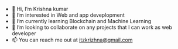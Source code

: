 - 👋 Hi, I’m Krishna kumar
- 👀 I’m interested in Web and app deveplopment
- 🌱 I’m currently learning Blockchain and Machine Learning
- 💞️ I’m looking to collaborate on any projects that I can work as web developer
- 📫 You can reach me out at itzkrizhna@gmail.com

<!---
itzkrizh/itzkrizh is a ✨ special ✨ repository because its `README.md` (this file) appears on your GitHub profile.
You can click the Preview link to take a look at your changes.
--->
